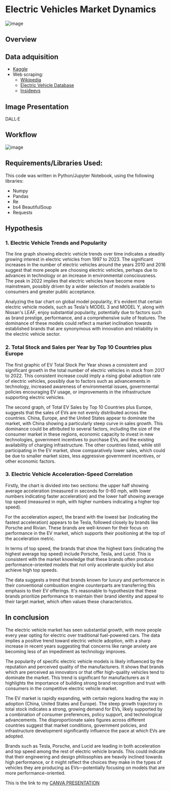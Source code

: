 # Electric Vehicles Market Dynamics

![image](https://github.com/Estherkii/EV-Market-Dynamics/assets/123992666/107b9352-10dc-4495-b93a-aae999a1fcfc)


## Overview

## Data adquisition

* [Kaggle](https://www.kaggle.com/datasets/ratikkakkar/electric-vehicle-population-data)
* Web scraping:
    - [Wikipedia](https://en.wikipedia.org/wiki/Electric_car_use_by_country)
    - [Electric Vehicle Database](https://ev-database.org/compare/newest-upcoming-electric-vehicle#sort:path~type~order=.id~number~desc|range-slider-range:prev~next=0~1200|range-slider-acceleration:prev~next=2~23|range-slider-topspeed:prev~next=110~350|range-slider-battery:prev~next=10~200|range-slider-towweight:prev~next=0~2500|range-slider-fastcharge:prev~next=0~1500|paging:currentPage=0|paging:number=all)
    - [Insideevs](https://insideevs.com/news/565883/electric-car-prices-us/)

## Image Presentation

DALL·E

## Workflow

![image](https://github.com/Estherkii/EV-Market-Dynamics/assets/123992666/d962c697-b506-4b3d-942d-2e9d5105f1eb)

## Requirements/Libraries Used:

This code was written in Python/Jupyter Notebook, using the following libraries:

- Numpy
- Pandas
- Re 
- bs4 BeautifulSoup
- Requests

## Hypothesis

### 1. Electric Vehicle Trends and Popularity

The line graph showing electric vehicle trends over time indicates a steadily growing interest in electric vehicles from 1997 to 2023. The significant increases in the number of electric vehicles around the years 2010 and 2016 suggest that more people are choosing electric vehicles, perhaps due to advances in technology or an increase in environmental consciousness. The peak in 2022 implies that electric vehicles have become more mainstream, possibly driven by a wider selection of models available to consumers and greater public acceptance.

Analyzing the bar chart on global model popularity, it's evident that certain electric vehicle models, such as Tesla's MODEL 3 and MODEL Y, along with Nissan's LEAF, enjoy substantial popularity, potentially due to factors such as brand prestige, performance, and a comprehensive suite of features. The dominance of these models could reflect a market inclination towards established brands that are synonymous with innovation and reliability in the electric vehicle sector. 

### 2. Total Stock and Sales per Year by Top 10 Countries plus Europe

The first graphic of EV Total Stock Per Year shows a consistent and significant growth in the total number of electric vehicles in stock from 2017 to 2022. This consistent increase could imply a rising global adoption rate of electric vehicles, possibly due to factors such as advancements in technology, increased awareness of environmental issues, governmental policies encouraging EV usage, or improvements in the infrastructure supporting electric vehicles.

The second graph, of Total EV Sales by Top 10 Countries plus Europe, suggests that the sales of EVs are not evenly distributed across the countries. China, Europe, and the United States appear to dominate the market, with China showing a particularly steep curve in sales growth. This dominance could be attributed to several factors, including the size of the consumer market in these regions, economic capacity to invest in new technologies, government incentives to purchase EVs, and the existing availability of charging infrastructure. The other countries listed, while still participating in the EV market, show comparatively lower sales, which could be due to smaller market sizes, less aggressive government incentives, or other economic factors.

### 3. Electric Vehicle Acceleration-Speed Correlation 

Firstly, the chart is divided into two sections: the upper half showing average acceleration (measured in seconds for 0-60 mph, with lower numbers indicating faster acceleration) and the lower half showing average top speed (measured in mph, with higher numbers indicating a higher top speed).

For the acceleration aspect, the brand with the lowest bar (indicating the fastest acceleration) appears to be Tesla, followed closely by brands like Porsche and Rivian. These brands are well-known for their focus on performance in the EV market, which supports their positioning at the top of the acceleration metric.

In terms of top speed, the brands that show the highest bars (indicating the highest average top speed) include Porsche, Tesla, and Lucid. This is consistent with the market knowledge that these brands often produce performance-oriented models that not only accelerate quickly but also achieve high top speeds.

The data suggests a trend that brands known for luxury and performance in their conventional combustion engine counterparts are transferring this emphasis to their EV offerings. It's reasonable to hypothesize that these brands prioritize performance to maintain their brand identity and appeal to their target market, which often values these characteristics.


## In conclusion

The electric vehicle market has seen substantial growth, with more people every year opting for electric over traditional fuel-powered cars. The data implies a positive trend toward electric vehicle adoption, with a sharp increase in recent years suggesting that concerns like range anxiety are becoming less of an impediment as technology improves.

The popularity of specific electric vehicle models is likely influenced by the reputation and perceived quality of the manufacturers. It shows that brands which are perceived as innovators or that offer high-quality vehicles tend to dominate the market. This trend is significant for manufacturers as it highlights the importance of building strong brand recognition and trust with consumers in the competitive electric vehicle market.

The EV market is rapidly expanding, with certain regions leading the way in adoption (China, United States and Europe). The steep growth trajectory in total stock indicates a strong, growing demand for EVs, likely supported by a combination of consumer preferences, policy support, and technological advancements. The disproportionate sales figures across different countries suggest that market conditions, government policies, and infrastructure development significantly influence the pace at which EVs are adopted. 

Brands such as Tesla, Porsche, and Lucid are leading in both acceleration and top speed among the rest of electric vehicle brands. This could indicate that their engineering and design philosophies are heavily inclined towards high performance, or it might reflect the choices they make in the types of vehicles they are producing as EVs—potentially focusing on models that are more performance-oriented. 


This is the link to my [CANVA PRESENTATION](https://www.canva.com/design/DAF18x65rE4/yE5bUesCz4_nQVjXjLa_GA/edit)
